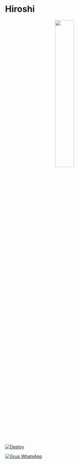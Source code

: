 # Hiroshi
<p align="left">
	<img src="https://telegra.ph/file/62b64de68cac87d1207a3.jpg" width="35%" style="margin-left: auto;margin-right: auto;display: block;">
</p>

[![Deploy](https://www.herokucdn.com/deploy/button.svg)](https://heroku.com/deploy?template=https://github.com/FadliDarmawan/Hiroshi)

[![Grup WhatsApp](https://img.shields.io/badge/WhatsApp-25D366?style=for-the-badge&logo=whatsapp&logoColor=white)](https://chat.whatsapp.com/Dqdjz7aSWJj0IyORAsdYom)

